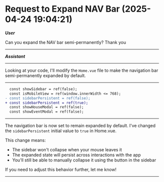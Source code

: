 <!-- Generated by SpecStory -->

# Request to Expand NAV Bar (2025-04-24 19:04:21)

_**User**_

Can you expand the NAV bar semi-permanently? Thank you

---

_**Assistant**_



---

Looking at your code, I'll modify the `Home.vue` file to make the navigation bar semi-permanently expanded by default.

---

```diff
  const showSidebar = ref(false);
  const isMobileView = ref(window.innerWidth <= 768);
- const sidebarPersistent = ref(false);
+ const sidebarPersistent = ref(true);
  const showHouseModal = ref(false);
  const showEventModal = ref(false);
```

---

The navigation bar is now set to remain expanded by default. I've changed the `sidebarPersistent` initial value to `true` in Home.vue.

This change means:
- The sidebar won't collapse when your mouse leaves it
- The expanded state will persist across interactions with the app
- You'll still be able to manually collapse it using the button in the sidebar

If you need to adjust this behavior further, let me know!

---

